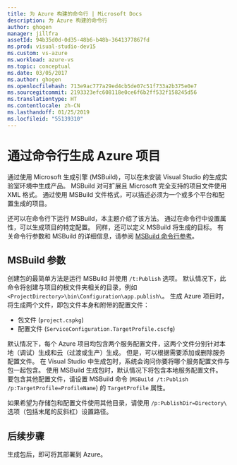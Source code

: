 ```yaml
---
title: 为 Azure 构建的命令行 | Microsoft Docs
description: 为 Azure 构建的命令行
author: ghogen
manager: jillfra
assetId: 94b35d0d-0d35-48b6-b48b-3641377867fd
ms.prod: visual-studio-dev15
ms.custom: vs-azure
ms.workload: azure-vs
ms.topic: conceptual
ms.date: 03/05/2017
ms.author: ghogen
ms.openlocfilehash: 713e9ac777a29ed4cb5de07c51f733a2b375e0e7
ms.sourcegitcommit: 2193323efc608118e0ce6f6b2ff532f158245d56
ms.translationtype: HT
ms.contentlocale: zh-CN
ms.lasthandoff: 01/25/2019
ms.locfileid: "55139310"
---
```

# <a name="building-azure-projects-from-the-command-line"></a>通过命令行生成 Azure 项目
通过使用 Microsoft 生成引擎 (MSBuild)，可以在未安装 Visual Studio 的生成实验室环境中生成产品。 MSBuild 对可扩展且 Microsoft 完全支持的项目文件使用 XML 格式。 通过使用 MSBuild 文件格式，可以描述必须为一个或多个平台和配置生成的项目。

还可以在命令行下运行 MSBuild，本主题介绍了该方法。 通过在命令行中设置属性，可以生成项目的特定配置。 同样，还可以定义 MSBuild 将生成的目标。 有关命令行参数和 MSBuild 的详细信息，请参阅 [MSBuild 命令行参考](https://msdn.microsoft.com/library/ms164311.aspx)。

## <a name="msbuild-parameters"></a>MSBuild 参数
创建包的最简单方法是运行 MSBuild 并使用 `/t:Publish` 选项。 默认情况下，此命令将创建与项目的根文件夹相关的目录，例如 `<ProjectDirectory>\bin\Configuration\app.publish\`。 生成 Azure 项目时，将生成两个文件，即包文件本身和附带的配置文件：

* 包文件 (`project.cspkg`)
* 配置文件 (`ServiceConfiguration.TargetProfile.cscfg`)

默认情况下，每个 Azure 项目均包含两个服务配置文件，这两个文件分别针对本地（调试）生成和云（过渡或生产）生成。 但是，可以根据需要添加或删除服务配置文件。 在 Visual Studio 中生成包时，系统会询问你要将哪个服务配置文件与包一起包含。 使用 MSBuild 生成包时，默认情况下将包含本地服务配置文件。 要包含其他配置文件，请设置 MSBuild 命令 (`MSBuild /t:Publish /p:TargetProfile=ProfileName`) 的 `TargetProfile` 属性。

如果希望为存储包和配置文件使用其他目录，请使用 `/p:PublishDir=Directory\` 选项（包括末尾的反斜杠）设置路径。

## <a name="next-steps"></a>后续步骤
生成包后，即可将其部署到 Azure。